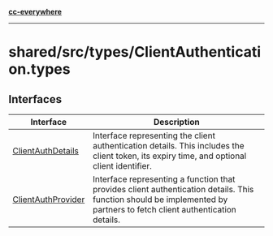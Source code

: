 [**cc-everywhere**](../../../../index.md)

***

# shared/src/types/ClientAuthentication.types

## Interfaces

| Interface | Description |
| ------ | ------ |
| [ClientAuthDetails](interfaces/client-auth-details.md) | Interface representing the client authentication details. This includes the client token, its expiry time, and optional client identifier. |
| [ClientAuthProvider](interfaces/client-auth-provider.md) | Interface representing a function that provides client authentication details. This function should be implemented by partners to fetch client authentication details. |
